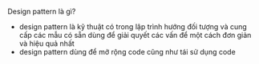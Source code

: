 Design pattern là gì?
- design pattern là kỹ thuật có trong lập trình hướng đối tượng và cung cấp các mẫu có sẵn dùng để giải quyết các vấn để một cách đơn giản và hiệu quả nhất
- design pattern dùng để mở rộng code cũng như tái sử dụng code